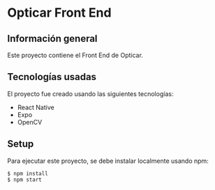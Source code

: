 # Opticar Front End

## Información general

Este proyecto contiene el Front End de Opticar.

## Tecnologías usadas

El proyecto fue creado usando las siguientes tecnologías:
* React Native
* Expo
* OpenCV

## Setup

Para ejecutar este proyecto, se debe instalar localmente usando npm:

```
$ npm install
$ npm start
```
